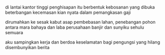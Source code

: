 di lantai kantor tinggi
penghisapan itu berbentuk kebosanan 
yang dibuka beterbangan kecemasan
kian nyata dalam pemangkasan gaji 

dirumahkan ke sesak kabut asap
pembebasan lahan, penebangan pohon
antara mara bahaya dan laba perusahaan
banjir dan sunyiku sehulu semuara 

aku sampingkan kerja dan berdoa
keselamatan bagi pengungsi 
yang hilang disembunyikan berita